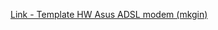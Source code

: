 [Link - Template HW Asus ADSL modem (mkgin)](https://github.com/mkgin/zabbix_TEMPLATE_asuswrt_adsl)
